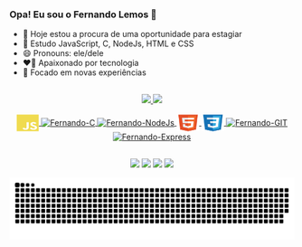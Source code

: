 ### Opa! Eu sou o Fernando Lemos 👋



- 🔭 Hoje estou a procura de uma oportunidade para estagiar
- 🌱 Estudo JavaScript, C, NodeJs, HTML e CSS
- 😄 Pronouns: ele/dele
- ❤️‍🔥 Apaixonado por tecnologia 
- 🧿 Focado em novas experiências

##

<div align="center" style="display: inline_block">
  <a href="https://github.com/lefernando">
  <img height="180em" src="https://github-readme-stats.vercel.app/api?username=lefernando&show_icons=true&theme=synthwave&include_all_commits=true&count_private=true"/>
  <img height="180em" src="https://github-readme-stats.vercel.app/api/top-langs/?username=lefernando&layout=compact&langs_count=7&theme=synthwave"/>
</div>
  
  <div align="center" style="display: inline_block"><br>
  <img align="center" alt="Fernando-Js" height="30" width="40" src="https://raw.githubusercontent.com/devicons/devicon/master/icons/javascript/javascript-plain.svg">
  <img align="center" alt="Fernando-C" height="30" width="40"         src="https://cdn.jsdelivr.net/gh/devicons/devicon/icons/c/c-original.svg" />
  <img align="center" alt="Fernando-NodeJs" height="30" width="40" src="https://cdn.jsdelivr.net/gh/devicons/devicon/icons/nodejs/nodejs-original.svg" />
  <img align="center" alt="Fernando-HTML" height="30" width="40" src="https://raw.githubusercontent.com/devicons/devicon/master/icons/html5/html5-original.svg">
  <img align="center" alt="Fernando-CSS" height="30" width="40" src="https://raw.githubusercontent.com/devicons/devicon/master/icons/css3/css3-original.svg">
  <img align="center" alt="Fernando-GIT" height="30" width="40"     src="https://cdn.jsdelivr.net/gh/devicons/devicon/icons/git/git-original.svg" /> 
  <img align="center" alt="Fernando-Express" height="30" width="40" src="https://cdn.jsdelivr.net/gh/devicons/devicon/icons/express/express-original.svg" />    

</div>
  
  ##
  
  <div align="center"> 
    
  <a href="https://instagram.com/le.fernando_" target="_blank"><img src="https://img.shields.io/badge/-Instagram-%23E4405F?style=for-the-badge&logo=instagram&logoColor=white" target="_blank"></a>
 <a href="https://discord.gg/Fernando Lemos#2392" target="_blank"><img src="https://img.shields.io/badge/Discord-7289DA?style=for-the-badge&logo=discord&logoColor=white" target="_blank"></a> 
  <a href = "mailto:fsnvag12@gmail.com"><img src="https://img.shields.io/badge/-Gmail-%23333?style=for-the-badge&logo=gmail&logoColor=white" target="_blank"></a>
  <a href="https://www.linkedin.com/in/https://www.linkedin.com/in/fernandosantos77/" target="_blank"><img src="https://img.shields.io/badge/-LinkedIn-%230077B5?style=for-the-badge&logo=linkedin&logoColor=white" target="_blank"></a> 
    
  ![Snake animation](https://github.com/lefernando/lefernando/blob/output/github-contribution-grid-snake.svg)
    
  </div> 
 
